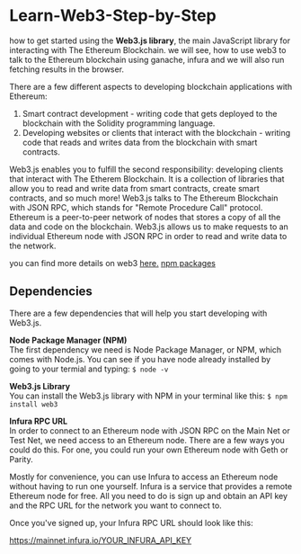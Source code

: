 # Learn-Web3-Step-by-Step
how to get started using the **Web3.js library**, the main JavaScript library for interacting with The Ethereum Blockchain. we will see, how to use web3 to talk to the Ethereum blockchain using ganache, infura and we will also run fetching results in the browser.

There are a few different aspects to developing blockchain applications with Ethereum:
1. Smart contract development - writing code that gets deployed to the blockchain with the Solidity programming language.
2. Developing websites or clients that interact with the blockchain - writing code that reads and writes data from the blockchain with smart contracts.

Web3.js enables you to fulfill the second responsibility: developing clients that interact with The Etherem Blockchain. It is a collection of libraries that allow you to read and write data from smart contracts, create smart contracts, and so much more!
Web3.js talks to The Ethereum Blockchain with JSON RPC, which stands for "Remote Procedure Call" protocol. Ethereum is a peer-to-peer network of nodes that stores a copy of all the data and code on the blockchain. Web3.js allows us to make requests to an individual Ethereum node with JSON RPC in order to read and write data to the network.

you can find more details on web3 [here.](https://web3js.readthedocs.io/en/v1.2.9/) 
[npm packages](https://www.npmjs.com/package/web3)

## Dependencies
There are a few dependencies that will help you start developing with Web3.js.

**Node Package Manager (NPM)**  
The first dependency we need is Node Package Manager, or NPM, which comes with Node.js. You can see if you have node already installed by going to your termial and typing:
`$ node -v`

**Web3.js Library**  
You can install the Web3.js library with NPM in your terminal like this:
`$ npm install web3`

**Infura RPC URL**  
In order to connect to an Ethereum node with JSON RPC on the Main Net or Test Net, we need access to an Ethereum node. There are a few ways you could do this. For one, you could run your own Ethereum node with Geth or Parity.

Mostly for convenience, you can use Infura to access an Ethereum node without having to run one yourself. Infura is a service that provides a remote Ethereum node for free. All you need to do is sign up and obtain an API key and the RPC URL for the network you want to connect to.

Once you've signed up, your Infura RPC URL should look like this:

https://mainnet.infura.io/YOUR_INFURA_API_KEY
